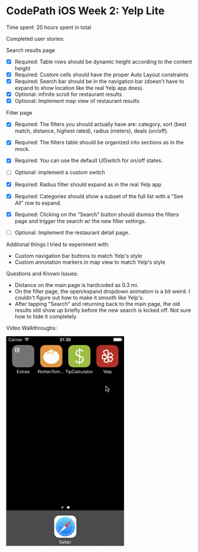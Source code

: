 # CodePath iOS Week 2: Yelp Lite

Time spent: 20 hours spent in total

Completed user stories:

Search results page
* [x] Required: Table rows should be dynamic height according to the content height
* [x] Required: Custom cells should have the proper Auto Layout constraints
* [x] Required: Search bar should be in the navigation bar (doesn't have to expand to show location like the real Yelp app does).
* [x] Optional: infinite scroll for restaurant results
* [x] Optional: Implement map view of restaurant results

Filter page
* [x] Required: The filters you should actually have are: category, sort (best match, distance, highest rated), radius (meters), deals (on/off).
* [x] Required: The filters table should be organized into sections as in the mock.
* [x] Required: You can use the default UISwitch for on/off states. 
* [ ] Optional: implement a custom switch
* [x] Required: Radius filter should expand as in the real Yelp app
* [x] Required: Categories should show a subset of the full list with a "See All" row to expand. 
* [x] Required: Clicking on the "Search" button should dismiss the filters page and trigger the search w/ the new filter settings.

* [ ] Optional: Implement the restaurant detail page.

Additonal things I tried to experiment with:
* Custom navigation bar buttons to match Yelp's style
* Custom annotation markers in map view to match Yelp's style

Questions and Known Issues:
* Distance on the main page is hardcoded as 0.3 mi. 
* On the filter page, the open/expand dropdown animation is a bit weird. I couldn't figure out how to make it smooth like Yelp's.
* After tapping "Search" and returning back to the main page, the old results still show up briefly before the new search is kicked off. Not sure how to hide it completely.

Video Walkthroughs:

![Core experience](Screenshots/yelp.gif)